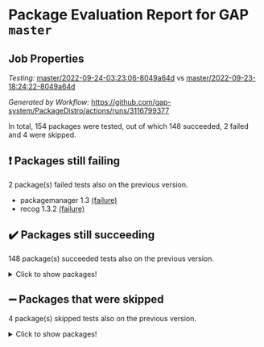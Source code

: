 # Package Evaluation Report for GAP `master`

## Job Properties

*Testing:* [master/2022-09-24-03:23:06-8049a64d](https://github.com/gap-system/PackageDistro/blob/data/reports/master/2022-09-24-03:23:06-8049a64d) vs [master/2022-09-23-18:24:22-8049a64d](https://github.com/gap-system/PackageDistro/blob/data/reports/master/2022-09-23-18:24:22-8049a64d)

*Generated by Workflow:* https://github.com/gap-system/PackageDistro/actions/runs/3116799377

In total, 154 packages were tested, out of which 148 succeeded, 2 failed and 4 were skipped.

## :exclamation: Packages still failing

2 package(s) failed tests also on the previous version.
- packagemanager 1.3 [(failure)](https://github.com/gap-system/PackageDistro/actions/runs/3116799377/jobs/5054998876)
- recog 1.3.2 [(failure)](https://github.com/gap-system/PackageDistro/actions/runs/3116799377/jobs/5054999102)

## :heavy_check_mark: Packages still succeeding

148 package(s) succeeded tests also on the previous version.
<details><summary>Click to show packages!</summary>

- 4ti2interface 2022.09-01 [(success)](https://github.com/gap-system/PackageDistro/actions/runs/3116799377/jobs/5054996941)
- ace 5.6 [(success)](https://github.com/gap-system/PackageDistro/actions/runs/3116799377/jobs/5054996967)
- aclib 1.3.2 [(success)](https://github.com/gap-system/PackageDistro/actions/runs/3116799377/jobs/5054996988)
- agt 0.2 [(success)](https://github.com/gap-system/PackageDistro/actions/runs/3116799377/jobs/5054997013)
- alnuth 3.2.1 [(success)](https://github.com/gap-system/PackageDistro/actions/runs/3116799377/jobs/5054997038)
- anupq 3.2.6 [(success)](https://github.com/gap-system/PackageDistro/actions/runs/3116799377/jobs/5054997056)
- atlasrep 2.1.5 [(success)](https://github.com/gap-system/PackageDistro/actions/runs/3116799377/jobs/5054997064)
- autodoc 2022.07.10 [(success)](https://github.com/gap-system/PackageDistro/actions/runs/3116799377/jobs/5054997072)
- automata 1.15 [(success)](https://github.com/gap-system/PackageDistro/actions/runs/3116799377/jobs/5054997080)
- automgrp 1.3.2 [(success)](https://github.com/gap-system/PackageDistro/actions/runs/3116799377/jobs/5054997097)
- autpgrp 1.11 [(success)](https://github.com/gap-system/PackageDistro/actions/runs/3116799377/jobs/5054997102)
- cap 2022.09-16 [(success)](https://github.com/gap-system/PackageDistro/actions/runs/3116799377/jobs/5054997117)
- caratinterface 2.3.4 [(success)](https://github.com/gap-system/PackageDistro/actions/runs/3116799377/jobs/5054997141)
- cddinterface 2022.08.11 [(success)](https://github.com/gap-system/PackageDistro/actions/runs/3116799377/jobs/5054997157)
- circle 1.6.5 [(success)](https://github.com/gap-system/PackageDistro/actions/runs/3116799377/jobs/5054997203)
- classicpres 1.22 [(success)](https://github.com/gap-system/PackageDistro/actions/runs/3116799377/jobs/5054997235)
- cohomolo 1.6.10 [(success)](https://github.com/gap-system/PackageDistro/actions/runs/3116799377/jobs/5054997259)
- congruence 1.2.4 [(success)](https://github.com/gap-system/PackageDistro/actions/runs/3116799377/jobs/5054997275)
- corelg 1.56 [(success)](https://github.com/gap-system/PackageDistro/actions/runs/3116799377/jobs/5054997299)
- crime 1.6 [(success)](https://github.com/gap-system/PackageDistro/actions/runs/3116799377/jobs/5054997321)
- crisp 1.4.5 [(success)](https://github.com/gap-system/PackageDistro/actions/runs/3116799377/jobs/5054997347)
- crypting 0.10.2 [(success)](https://github.com/gap-system/PackageDistro/actions/runs/3116799377/jobs/5054997366)
- cryst 4.1.25 [(success)](https://github.com/gap-system/PackageDistro/actions/runs/3116799377/jobs/5054997389)
- crystcat 1.1.10 [(success)](https://github.com/gap-system/PackageDistro/actions/runs/3116799377/jobs/5054997412)
- ctbllib 1.3.4 [(success)](https://github.com/gap-system/PackageDistro/actions/runs/3116799377/jobs/5054997431)
- cubefree 1.19 [(success)](https://github.com/gap-system/PackageDistro/actions/runs/3116799377/jobs/5054997446)
- curlinterface 2.3.0 [(success)](https://github.com/gap-system/PackageDistro/actions/runs/3116799377/jobs/5054997462)
- cvec 2.7.6 [(success)](https://github.com/gap-system/PackageDistro/actions/runs/3116799377/jobs/5054997479)
- datastructures 0.2.7 [(success)](https://github.com/gap-system/PackageDistro/actions/runs/3116799377/jobs/5054997492)
- deepthought 1.0.5 [(success)](https://github.com/gap-system/PackageDistro/actions/runs/3116799377/jobs/5054997504)
- design 1.7 [(success)](https://github.com/gap-system/PackageDistro/actions/runs/3116799377/jobs/5054997514)
- difsets 2.3.1 [(success)](https://github.com/gap-system/PackageDistro/actions/runs/3116799377/jobs/5054997525)
- digraphs 1.6.0 [(success)](https://github.com/gap-system/PackageDistro/actions/runs/3116799377/jobs/5054997540)
- edim 1.3.5 [(success)](https://github.com/gap-system/PackageDistro/actions/runs/3116799377/jobs/5054997555)
- example 4.3.2 [(success)](https://github.com/gap-system/PackageDistro/actions/runs/3116799377/jobs/5054997580)
- examplesforhomalg 2022.08-04 [(success)](https://github.com/gap-system/PackageDistro/actions/runs/3116799377/jobs/5054997593)
- factint 1.6.3 [(success)](https://github.com/gap-system/PackageDistro/actions/runs/3116799377/jobs/5054997611)
- ferret 1.0.8 [(success)](https://github.com/gap-system/PackageDistro/actions/runs/3116799377/jobs/5054997629)
- fga 1.4.0 [(success)](https://github.com/gap-system/PackageDistro/actions/runs/3116799377/jobs/5054997638)
- fining 1.5.1 [(success)](https://github.com/gap-system/PackageDistro/actions/runs/3116799377/jobs/5054997650)
- float 1.0.3 [(success)](https://github.com/gap-system/PackageDistro/actions/runs/3116799377/jobs/5054997664)
- format 1.4.3 [(success)](https://github.com/gap-system/PackageDistro/actions/runs/3116799377/jobs/5054997672)
- forms 1.2.8 [(success)](https://github.com/gap-system/PackageDistro/actions/runs/3116799377/jobs/5054997686)
- fplsa 1.2.5 [(success)](https://github.com/gap-system/PackageDistro/actions/runs/3116799377/jobs/5054997701)
- fr 2.4.10 [(success)](https://github.com/gap-system/PackageDistro/actions/runs/3116799377/jobs/5054997721)
- francy 1.2.5 [(success)](https://github.com/gap-system/PackageDistro/actions/runs/3116799377/jobs/5054997736)
- fwtree 1.3 [(success)](https://github.com/gap-system/PackageDistro/actions/runs/3116799377/jobs/5054997748)
- gapdoc 1.6.6 [(success)](https://github.com/gap-system/PackageDistro/actions/runs/3116799377/jobs/5054997770)
- gauss 2022.09-01 [(success)](https://github.com/gap-system/PackageDistro/actions/runs/3116799377/jobs/5054997793)
- gaussforhomalg 2022.08-03 [(success)](https://github.com/gap-system/PackageDistro/actions/runs/3116799377/jobs/5054997821)
- gbnp 1.0.5 [(success)](https://github.com/gap-system/PackageDistro/actions/runs/3116799377/jobs/5054997838)
- generalizedmorphismsforcap 2022.08-01 [(success)](https://github.com/gap-system/PackageDistro/actions/runs/3116799377/jobs/5054997856)
- genss 1.6.7 [(success)](https://github.com/gap-system/PackageDistro/actions/runs/3116799377/jobs/5054997875)
- gradedmodules 2022.09-01 [(success)](https://github.com/gap-system/PackageDistro/actions/runs/3116799377/jobs/5054997910)
- gradedringforhomalg 2022.08-02 [(success)](https://github.com/gap-system/PackageDistro/actions/runs/3116799377/jobs/5054997940)
- grape 4.8.5 [(success)](https://github.com/gap-system/PackageDistro/actions/runs/3116799377/jobs/5054997968)
- groupoids 1.71 [(success)](https://github.com/gap-system/PackageDistro/actions/runs/3116799377/jobs/5054997997)
- grpconst 2.6.2 [(success)](https://github.com/gap-system/PackageDistro/actions/runs/3116799377/jobs/5054998026)
- guarana 0.96.3 [(success)](https://github.com/gap-system/PackageDistro/actions/runs/3116799377/jobs/5054998060)
- guava 3.17 [(success)](https://github.com/gap-system/PackageDistro/actions/runs/3116799377/jobs/5054998095)
- hap 1.47 [(success)](https://github.com/gap-system/PackageDistro/actions/runs/3116799377/jobs/5054998123)
- hapcryst 0.1.15 [(success)](https://github.com/gap-system/PackageDistro/actions/runs/3116799377/jobs/5054998155)
- hecke 1.5.3 [(success)](https://github.com/gap-system/PackageDistro/actions/runs/3116799377/jobs/5054998177)
- help 3.5 [(success)](https://github.com/gap-system/PackageDistro/actions/runs/3116799377/jobs/5054998204)
- homalg 2022.08-04 [(success)](https://github.com/gap-system/PackageDistro/actions/runs/3116799377/jobs/5054998231)
- homalgtocas 2022.09-01 [(success)](https://github.com/gap-system/PackageDistro/actions/runs/3116799377/jobs/5054998250)
- idrel 2.44 [(success)](https://github.com/gap-system/PackageDistro/actions/runs/3116799377/jobs/5054998267)
- images 1.3.1 [(success)](https://github.com/gap-system/PackageDistro/actions/runs/3116799377/jobs/5054998277)
- intpic 0.3.0 [(success)](https://github.com/gap-system/PackageDistro/actions/runs/3116799377/jobs/5054998289)
- io 4.7.2 [(success)](https://github.com/gap-system/PackageDistro/actions/runs/3116799377/jobs/5054998300)
- io_forhomalg 2022.09-01 [(success)](https://github.com/gap-system/PackageDistro/actions/runs/3116799377/jobs/5054998314)
- irredsol 1.4.3 [(success)](https://github.com/gap-system/PackageDistro/actions/runs/3116799377/jobs/5054998333)
- json 2.1.0 [(success)](https://github.com/gap-system/PackageDistro/actions/runs/3116799377/jobs/5054998351)
- jupyterkernel 1.4.1 [(success)](https://github.com/gap-system/PackageDistro/actions/runs/3116799377/jobs/5054998365)
- jupyterviz 1.5.6 [(success)](https://github.com/gap-system/PackageDistro/actions/runs/3116799377/jobs/5054998380)
- kan 1.34 [(success)](https://github.com/gap-system/PackageDistro/actions/runs/3116799377/jobs/5054998407)
- kbmag 1.5.10 [(success)](https://github.com/gap-system/PackageDistro/actions/runs/3116799377/jobs/5054998425)
- laguna 3.9.5 [(success)](https://github.com/gap-system/PackageDistro/actions/runs/3116799377/jobs/5054998446)
- liealgdb 2.2.1 [(success)](https://github.com/gap-system/PackageDistro/actions/runs/3116799377/jobs/5054998467)
- liepring 2.7 [(success)](https://github.com/gap-system/PackageDistro/actions/runs/3116799377/jobs/5054998481)
- liering 2.4.2 [(success)](https://github.com/gap-system/PackageDistro/actions/runs/3116799377/jobs/5054998503)
- linearalgebraforcap 2022.09-11 [(success)](https://github.com/gap-system/PackageDistro/actions/runs/3116799377/jobs/5054998526)
- localizeringforhomalg 2022.09-01 [(success)](https://github.com/gap-system/PackageDistro/actions/runs/3116799377/jobs/5054998553)
- loops 3.4.2 [(success)](https://github.com/gap-system/PackageDistro/actions/runs/3116799377/jobs/5054998562)
- lpres 1.0.3 [(success)](https://github.com/gap-system/PackageDistro/actions/runs/3116799377/jobs/5054998578)
- majoranaalgebras 1.4 [(success)](https://github.com/gap-system/PackageDistro/actions/runs/3116799377/jobs/5054998594)
- mapclass 1.4.6 [(success)](https://github.com/gap-system/PackageDistro/actions/runs/3116799377/jobs/5054998608)
- matgrp 0.70 [(success)](https://github.com/gap-system/PackageDistro/actions/runs/3116799377/jobs/5054998623)
- matricesforhomalg 2022.09-01 [(success)](https://github.com/gap-system/PackageDistro/actions/runs/3116799377/jobs/5054998637)
- modisom 2.5.3 [(success)](https://github.com/gap-system/PackageDistro/actions/runs/3116799377/jobs/5054998648)
- modulepresentationsforcap 2022.09-01 [(success)](https://github.com/gap-system/PackageDistro/actions/runs/3116799377/jobs/5054998667)
- modules 2022.09-01 [(success)](https://github.com/gap-system/PackageDistro/actions/runs/3116799377/jobs/5054998687)
- monoidalcategories 2022.09-07 [(success)](https://github.com/gap-system/PackageDistro/actions/runs/3116799377/jobs/5054998704)
- nconvex 2022.08-01 [(success)](https://github.com/gap-system/PackageDistro/actions/runs/3116799377/jobs/5054998719)
- nilmat 1.4.2 [(success)](https://github.com/gap-system/PackageDistro/actions/runs/3116799377/jobs/5054998745)
- nock 1.5 [(success)](https://github.com/gap-system/PackageDistro/actions/runs/3116799377/jobs/5054998762)
- normalizinterface 1.3.4 [(success)](https://github.com/gap-system/PackageDistro/actions/runs/3116799377/jobs/5054998780)
- nq 2.5.8 [(success)](https://github.com/gap-system/PackageDistro/actions/runs/3116799377/jobs/5054998799)
- numericalsgps 1.3.1 [(success)](https://github.com/gap-system/PackageDistro/actions/runs/3116799377/jobs/5054998824)
- openmath 11.5.1 [(success)](https://github.com/gap-system/PackageDistro/actions/runs/3116799377/jobs/5054998836)
- orb 4.8.5 [(success)](https://github.com/gap-system/PackageDistro/actions/runs/3116799377/jobs/5054998855)
- patternclass 2.4.2 [(success)](https://github.com/gap-system/PackageDistro/actions/runs/3116799377/jobs/5054998892)
- permut 2.0.4 [(success)](https://github.com/gap-system/PackageDistro/actions/runs/3116799377/jobs/5054998911)
- polenta 1.3.10 [(success)](https://github.com/gap-system/PackageDistro/actions/runs/3116799377/jobs/5054998936)
- polymaking 0.8.6 [(success)](https://github.com/gap-system/PackageDistro/actions/runs/3116799377/jobs/5054998959)
- primgrp 3.4.2 [(success)](https://github.com/gap-system/PackageDistro/actions/runs/3116799377/jobs/5054998983)
- profiling 2.5.0 [(success)](https://github.com/gap-system/PackageDistro/actions/runs/3116799377/jobs/5054999005)
- qpa 1.34 [(success)](https://github.com/gap-system/PackageDistro/actions/runs/3116799377/jobs/5054999021)
- quagroup 1.8.3 [(success)](https://github.com/gap-system/PackageDistro/actions/runs/3116799377/jobs/5054999033)
- radiroot 2.9 [(success)](https://github.com/gap-system/PackageDistro/actions/runs/3116799377/jobs/5054999047)
- rcwa 4.7.0 [(success)](https://github.com/gap-system/PackageDistro/actions/runs/3116799377/jobs/5054999068)
- rds 1.8 [(success)](https://github.com/gap-system/PackageDistro/actions/runs/3116799377/jobs/5054999090)
- repndecomp 1.2.1 [(success)](https://github.com/gap-system/PackageDistro/actions/runs/3116799377/jobs/5054999119)
- repsn 3.1.0 [(success)](https://github.com/gap-system/PackageDistro/actions/runs/3116799377/jobs/5054999132)
- resclasses 4.7.3 [(success)](https://github.com/gap-system/PackageDistro/actions/runs/3116799377/jobs/5054999141)
- ringsforhomalg 2022.09-01 [(success)](https://github.com/gap-system/PackageDistro/actions/runs/3116799377/jobs/5054999152)
- sco 2022.09-01 [(success)](https://github.com/gap-system/PackageDistro/actions/runs/3116799377/jobs/5054999165)
- scscp 2.3.1 [(success)](https://github.com/gap-system/PackageDistro/actions/runs/3116799377/jobs/5054999177)
- semigroups 5.0.2 [(success)](https://github.com/gap-system/PackageDistro/actions/runs/3116799377/jobs/5054999187)
- sglppow 2.2 [(success)](https://github.com/gap-system/PackageDistro/actions/runs/3116799377/jobs/5054999201)
- sgpviz 0.999.5 [(success)](https://github.com/gap-system/PackageDistro/actions/runs/3116799377/jobs/5054999209)
- simpcomp 2.1.14 [(success)](https://github.com/gap-system/PackageDistro/actions/runs/3116799377/jobs/5054999221)
- singular 2022.09.23 [(success)](https://github.com/gap-system/PackageDistro/actions/runs/3116799377/jobs/5054999235)
- sla 1.5.3 [(success)](https://github.com/gap-system/PackageDistro/actions/runs/3116799377/jobs/5054999249)
- smallgrp 1.5 [(success)](https://github.com/gap-system/PackageDistro/actions/runs/3116799377/jobs/5054999263)
- smallsemi 0.6.13 [(success)](https://github.com/gap-system/PackageDistro/actions/runs/3116799377/jobs/5054999275)
- sonata 2.9.4 [(success)](https://github.com/gap-system/PackageDistro/actions/runs/3116799377/jobs/5054999290)
- sophus 1.27 [(success)](https://github.com/gap-system/PackageDistro/actions/runs/3116799377/jobs/5054999308)
- spinsym 1.5.2 [(success)](https://github.com/gap-system/PackageDistro/actions/runs/3116799377/jobs/5054999325)
- standardff 0.9.4 [(success)](https://github.com/gap-system/PackageDistro/actions/runs/3116799377/jobs/5054999345)
- symbcompcc 1.3.2 [(success)](https://github.com/gap-system/PackageDistro/actions/runs/3116799377/jobs/5054999359)
- thelma 1.3 [(success)](https://github.com/gap-system/PackageDistro/actions/runs/3116799377/jobs/5054999380)
- tomlib 1.2.9 [(success)](https://github.com/gap-system/PackageDistro/actions/runs/3116799377/jobs/5054999401)
- toolsforhomalg 2022.09-05 [(success)](https://github.com/gap-system/PackageDistro/actions/runs/3116799377/jobs/5054999418)
- toric 1.9.5 [(success)](https://github.com/gap-system/PackageDistro/actions/runs/3116799377/jobs/5054999432)
- toricvarieties 2022.07.13 [(success)](https://github.com/gap-system/PackageDistro/actions/runs/3116799377/jobs/5054999450)
- transgrp 3.6.3 [(success)](https://github.com/gap-system/PackageDistro/actions/runs/3116799377/jobs/5054999470)
- ugaly 4.0.3 [(success)](https://github.com/gap-system/PackageDistro/actions/runs/3116799377/jobs/5054999489)
- unipot 1.5 [(success)](https://github.com/gap-system/PackageDistro/actions/runs/3116799377/jobs/5054999500)
- unitlib 4.1.0 [(success)](https://github.com/gap-system/PackageDistro/actions/runs/3116799377/jobs/5054999518)
- utils 0.76 [(success)](https://github.com/gap-system/PackageDistro/actions/runs/3116799377/jobs/5054999535)
- uuid 0.7 [(success)](https://github.com/gap-system/PackageDistro/actions/runs/3116799377/jobs/5054999544)
- walrus 0.9991 [(success)](https://github.com/gap-system/PackageDistro/actions/runs/3116799377/jobs/5054999563)
- wedderga 4.10.2 [(success)](https://github.com/gap-system/PackageDistro/actions/runs/3116799377/jobs/5054999579)
- xmod 2.88 [(success)](https://github.com/gap-system/PackageDistro/actions/runs/3116799377/jobs/5054999593)
- xmodalg 1.22 [(success)](https://github.com/gap-system/PackageDistro/actions/runs/3116799377/jobs/5054999607)
- yangbaxter 0.10.1 [(success)](https://github.com/gap-system/PackageDistro/actions/runs/3116799377/jobs/5054999629)
- zeromqinterface 0.14 [(success)](https://github.com/gap-system/PackageDistro/actions/runs/3116799377/jobs/5054999642)
</details>

## :heavy_minus_sign: Packages that were skipped

4 package(s) skipped tests also on the previous version.
<details><summary>Click to show packages!</summary>

- browse 1.8.15 [(skipped)](https://github.com/gap-system/PackageDistro/actions/runs/3116799377/jobs/5054944135)
- itc 1.5.1 [(skipped)](https://github.com/gap-system/PackageDistro/actions/runs/3116799377/jobs/5054944135)
- polycyclic 2.16 [(skipped)](https://github.com/gap-system/PackageDistro/actions/runs/3116799377/jobs/5054944135)
- xgap 4.31 [(skipped)](https://github.com/gap-system/PackageDistro/actions/runs/3116799377/jobs/5054944135)
</details>

